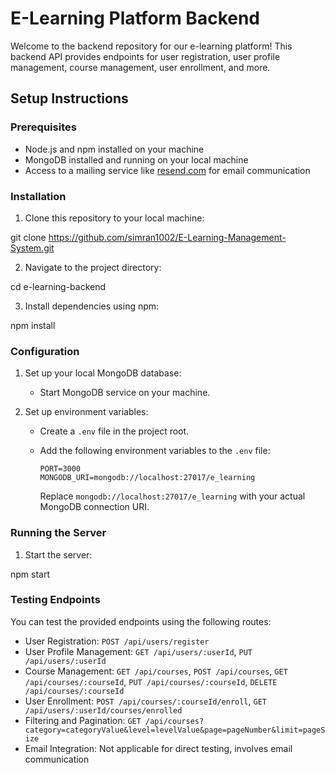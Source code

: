 # E-Learning Platform Backend

Welcome to the backend repository for our e-learning platform! This backend API provides endpoints for user registration, user profile management, course management, user enrollment, and more.

## Setup Instructions

### Prerequisites

- Node.js and npm installed on your machine
- MongoDB installed and running on your local machine
- Access to a mailing service like [resend.com](https://resend.com) for email communication

### Installation

1. Clone this repository to your local machine:

git clone https://github.com/simran1002/E-Learning-Management-System.git

2. Navigate to the project directory:

cd e-learning-backend

3. Install dependencies using npm:

npm install

### Configuration

1. Set up your local MongoDB database:

   - Start MongoDB service on your machine.

2. Set up environment variables:

   - Create a `.env` file in the project root.
   - Add the following environment variables to the `.env` file:

     ```
     PORT=3000
     MONGODB_URI=mongodb://localhost:27017/e_learning
     ```

     Replace `mongodb://localhost:27017/e_learning` with your actual MongoDB connection URI.

### Running the Server

1. Start the server:

npm start

### Testing Endpoints

You can test the provided endpoints using the following routes:

- User Registration: `POST /api/users/register`
- User Profile Management: `GET /api/users/:userId`, `PUT /api/users/:userId`
- Course Management: `GET /api/courses`, `POST /api/courses`, `GET /api/courses/:courseId`, `PUT /api/courses/:courseId`, `DELETE /api/courses/:courseId`
- User Enrollment: `POST /api/courses/:courseId/enroll`, `GET /api/users/:userId/courses/enrolled`
- Filtering and Pagination: `GET /api/courses?category=categoryValue&level=levelValue&page=pageNumber&limit=pageSize`
- Email Integration: Not applicable for direct testing, involves email communication